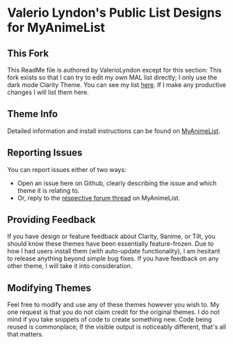 # Valerio Lyndon's Public List Designs for MyAnimeList

## This Fork

This ReadMe file is authored by ValerioLyndon except for this section:
This fork exists so that I can try to edit my own MAL list directly; I only use the dark mode Clarity Theme.
You can see my list [here](https://myanimelist.net/animelist/lupin-x2). If I make any productive changes I will list them here.

## Theme Info

Detailed information and install instructions can be found on [MyAnimeList](https://myanimelist.net/blog.php?eid=805506).

## Reporting Issues

You can report issues either of two ways:

- Open an issue here on Github, clearly describing the issue and which theme it is relating to.
- Or, reply to the [respective forum thread](https://myanimelist.net/blog.php?eid=805506) on MyAnimeList.

## Providing Feedback

If you have design or feature feedback about Clarity, 9anime, or Tilt, you should know these themes have been essentially feature-frozen. Due to how I had users install them (with auto-update functionality), I am hesitant to release anything beyond simple bug fixes. If you have feedback on any other theme, I will take it into consideration.

## Modifying Themes

Feel free to modify and use any of these themes however you wish to. My one request is that you do not claim credit for the original themes. I do not mind if you take snippets of code to create something new. Code being reused is commonplace; If the visible output is noticeably different, that's all that matters.
